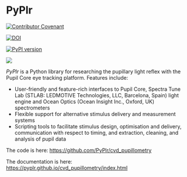 PyPlr
=====

[![Contributor Covenant](https://img.shields.io/badge/Contributor%20Covenant-2.0-4baaaa.svg)](code_of_conduct.md) 

[![DOI](https://zenodo.org/badge/249983560.svg)](https://zenodo.org/badge/latestdoi/249983560)

[![PyPI version](https://badge.fury.io/py/pyplr.svg)](https://badge.fury.io/py/pyplr)

![](img/orange_eye.png)

*PyPlr* is a Python library for researching the pupillary light reflex with the Pupil Core eye tracking platform. Features include:

- User-friendly and feature-rich interfaces to Pupil Core, Spectra Tune Lab (STLAB: LEDMOTIVE Technologies, LLC, Barcelona, Spain) light engine and Ocean Optics (Ocean Insight Inc., Oxford, UK) spectrometers
- Flexible support for alternative stimulus delivery and measurement systems
- Scripting tools to facilitate stimulus design, optimisation and delivery, communication with respect to timing, and extraction, cleaning, and analysis of pupil data

The code is here: https://github.com/PyPlr/cvd_pupillometry

The documentation is here: https://pyplr.github.io/cvd_pupillometry/index.html
